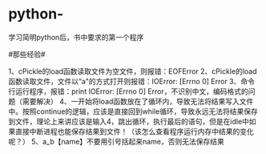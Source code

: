 # python-
学习简明python后，书中要求的第一个程序

#那些经验#

1、cPickle的load函数读取文件为空文件，则报错：EOFError
2、cPickle的load函数读取文件，文件以“a"的方式打开则报错：IOError: [Errno 0] Error
3、命令行运行程序，报错：print IOError: [Errno 0] Error，不识别中文，编码格式的问题（需要解决）
4、一开始将load函数放在了循环内，导致无法将结果写入文件中。按照continue的逻辑，应该是直接回到while循环，导致永远无法将结果保存到文件，理论上来讲应该是输入4，跳出循环，执行最后的语句，但是在idle中如果直接中断进程也能保存结果到文件！（该怎么查看程序运行内存中结果的变化呢？）
5、a_b【name】不要用引号括起来name，否则无法保存结果
